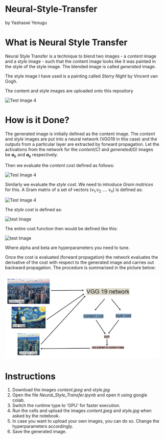 # Neural-Style-Transfer
by Yashaswi Yenugu


# What is Neural Style Transfer
Neural Style Transfer is a technique to blend two images - a *content* image and a *style* image - such that
the content image looks like it was painted in the style of the style image.
The blended image is called *generated* image.

The style image I have used is a painting called *Starry Night* by Vincent van Gogh.

The content and style images are uploaded onto this repository

![Test Image 4](https://i.imgur.com/wy37mwH.jpg)




# How is it Done?
The generated image is initially defined as the content image.
The *content* and *style* images are put into a neural network (VGG19 in this case) and the outputs from a particular layer are extracted by forward propagation.
Let the activations from the network for the *content(C)* and *generated(G)* images be ***a<sub>c</sub>*** and ***a<sub>c</sub>*** respectively.

Then we evaluate the *content cost* defined as follows:

![Test Image 4](https://i.imgur.com/lBx5NLa.png)

Similarly we evaluate the *style cost*.
We need to introduce *Gram matrices* for this.
A Gram matrix of a set of vectors (v<sub>1</sub>,v<sub>2</sub> .... v<sub>n</sub>) is defined as:

![Test Image 4](https://i.imgur.com/R8QhI1W.png)

The *style cost* is defined as:

![test Image](https://i.imgur.com/oyWCW0S.png)

The entire cost function then would be defined like this:

![test Image](https://i.imgur.com/C7D6s0A.png)

Where alpha and beta are hyperparameters you need to tune.

Once the cost is evaluated (forward propagation) the network evaluates the derivative of the cost with respect to the generated image
and carries out backward propagation.
The procedure is summarised in the picture below:

![test Image](layout.png)

# Instructions

1. Download the images *content.jpeg* and *style.jpg*
2. Open the file *Neural_Style_Transfer.ipynb* and open it using google colab.
3. Switch the runtime type to 'GPU' for faster execution.
3. Run the cells and upload the images *content.jpeg* and *style.jpg* when asked by the notebook.
4. In case you want to upload your own images, you can do so. Change the hyperparameters accordingly.
5. Save the generated image.
